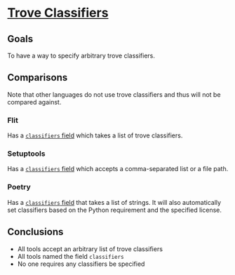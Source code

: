 # [Trove Classifiers](https://pypi.org/classifiers/)

## Goals
To have a way to specify arbitrary trove classifiers.

## Comparisons
Note that other languages do not use trove classifiers and thus will not be
compared against.

### Flit
Has a
[`classifiers` field](https://flit.readthedocs.io/en/latest/pyproject_toml.html#metadata-section)
which takes a list of trove classifiers.

### Setuptools
Has a
[`classifiers` field](https://setuptools.readthedocs.io/en/latest/setuptools.html#metadata)
which accepts a comma-separated list or a file path.

### Poetry
Has a [`classifiers` field](https://poetry.eustace.io/docs/pyproject/#classifiers)
that takes a list of strings. It will also automatically set classifiers based
on the Python requirement and the specified license.

## Conclusions
* All tools accept an arbitrary list of trove classifiers
* All tools named the field `classifiers`
* No one requires any classifiers be specified
